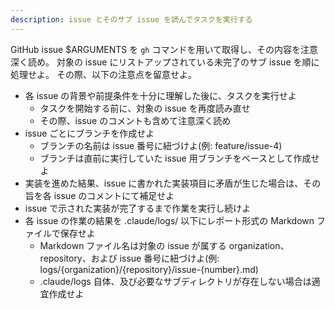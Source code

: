```yaml
---
description: issue とそのサブ issue を読んでタスクを実行する
---
```


GitHub issue $ARGUMENTS を `gh` コマンドを用いて取得し、その内容を注意深く読め。
対象の issue にリストアップされている未完了のサブ issue を順に処理せよ。
その際、以下の注意点を留意せよ。

- 各 issue の背景や前提条件を十分に理解した後に、タスクを実行せよ
    - タスクを開始する前に、対象の issue を再度読み直せ
    - その際、issue のコメントも含めて注意深く読め
- issue ごとにブランチを作成せよ
    - ブランチの名前は issue 番号に紐づけよ(例: feature/issue-4)
    - ブランチは直前に実行していた issue 用ブランチをベースとして作成せよ
- 実装を進めた結果、issue に書かれた実装項目に矛盾が生じた場合は、その旨を各 issue のコメントにて補足せよ
- issue で示された実装が完了するまで作業を実行し続けよ
- 各 issue の作業の結果を .claude/logs/ 以下にレポート形式の Markdown ファイルで保存せよ
    - Markdown ファイル名は対象の issue が属する organization、repository、および issue 番号に紐づけよ(例: logs/{organization}/{repository}/issue-{number}.md)
    - .claude/logs 自体、及び必要なサブディレクトリが存在しない場合は適宜作成せよ
